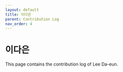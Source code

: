 ```yaml
---
layout: default
title: 이다은
parent: Contribution Log
nav_order: 4
---
```


# 이다은

This page contains the contribution log of Lee Da-eun.

